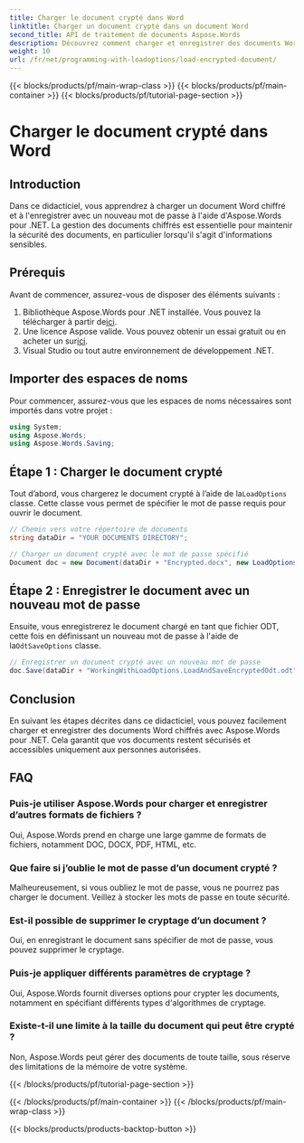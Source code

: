 ```yaml
---
title: Charger le document crypté dans Word
linktitle: Charger un document crypté dans un document Word
second_title: API de traitement de documents Aspose.Words
description: Découvrez comment charger et enregistrer des documents Word chiffrés à l'aide d'Aspose.Words pour .NET. Sécurisez facilement vos documents avec de nouveaux mots de passe. Guide étape par étape inclus.
weight: 10
url: /fr/net/programming-with-loadoptions/load-encrypted-document/
---
```


{{< blocks/products/pf/main-wrap-class >}}
{{< blocks/products/pf/main-container >}}
{{< blocks/products/pf/tutorial-page-section >}}

# Charger le document crypté dans Word

## Introduction

Dans ce didacticiel, vous apprendrez à charger un document Word chiffré et à l'enregistrer avec un nouveau mot de passe à l'aide d'Aspose.Words pour .NET. La gestion des documents chiffrés est essentielle pour maintenir la sécurité des documents, en particulier lorsqu'il s'agit d'informations sensibles.

## Prérequis

Avant de commencer, assurez-vous de disposer des éléments suivants :

1.  Bibliothèque Aspose.Words pour .NET installée. Vous pouvez la télécharger à partir de[ici](https://downloads.aspose.com/words/net).
2.  Une licence Aspose valide. Vous pouvez obtenir un essai gratuit ou en acheter un sur[ici](https://purchase.aspose.com/buy).
3. Visual Studio ou tout autre environnement de développement .NET.

## Importer des espaces de noms

Pour commencer, assurez-vous que les espaces de noms nécessaires sont importés dans votre projet :

```csharp
using System;
using Aspose.Words;
using Aspose.Words.Saving;
```

## Étape 1 : Charger le document crypté

 Tout d’abord, vous chargerez le document crypté à l’aide de la`LoadOptions` classe. Cette classe vous permet de spécifier le mot de passe requis pour ouvrir le document.

```csharp
// Chemin vers votre répertoire de documents
string dataDir = "YOUR DOCUMENTS DIRECTORY";

// Charger un document crypté avec le mot de passe spécifié
Document doc = new Document(dataDir + "Encrypted.docx", new LoadOptions("password"));
```

## Étape 2 : Enregistrer le document avec un nouveau mot de passe

 Ensuite, vous enregistrerez le document chargé en tant que fichier ODT, cette fois en définissant un nouveau mot de passe à l'aide de la`OdtSaveOptions` classe.

```csharp
// Enregistrer un document crypté avec un nouveau mot de passe
doc.Save(dataDir + "WorkingWithLoadOptions.LoadAndSaveEncryptedOdt.odt", new OdtSaveOptions("newpassword"));
```

## Conclusion

En suivant les étapes décrites dans ce didacticiel, vous pouvez facilement charger et enregistrer des documents Word chiffrés avec Aspose.Words pour .NET. Cela garantit que vos documents restent sécurisés et accessibles uniquement aux personnes autorisées.

## FAQ

### Puis-je utiliser Aspose.Words pour charger et enregistrer d’autres formats de fichiers ?
Oui, Aspose.Words prend en charge une large gamme de formats de fichiers, notamment DOC, DOCX, PDF, HTML, etc.

### Que faire si j’oublie le mot de passe d’un document crypté ?
Malheureusement, si vous oubliez le mot de passe, vous ne pourrez pas charger le document. Veillez à stocker les mots de passe en toute sécurité.

### Est-il possible de supprimer le cryptage d’un document ?
Oui, en enregistrant le document sans spécifier de mot de passe, vous pouvez supprimer le cryptage.

### Puis-je appliquer différents paramètres de cryptage ?
Oui, Aspose.Words fournit diverses options pour crypter les documents, notamment en spécifiant différents types d'algorithmes de cryptage.

### Existe-t-il une limite à la taille du document qui peut être crypté ?
Non, Aspose.Words peut gérer des documents de toute taille, sous réserve des limitations de la mémoire de votre système.

{{< /blocks/products/pf/tutorial-page-section >}}

{{< /blocks/products/pf/main-container >}}
{{< /blocks/products/pf/main-wrap-class >}}

{{< blocks/products/products-backtop-button >}}
